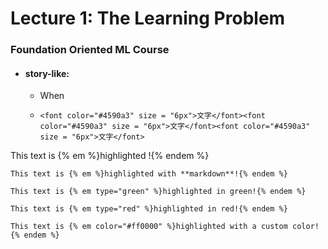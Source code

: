 # Lecture 1: The Learning Problem

### Foundation Oriented ML Course

* #### story-like:

  * When

  * ```
    <font color="#4590a3" size = "6px">文字</font><font color="#4590a3" size = "6px">文字</font><font color="#4590a3" size = "6px">文字</font>
    ```

This text is {% em %}highlighted !{% endem %}

```
This text is {% em %}highlighted with **markdown**!{% endem %}

This text is {% em type="green" %}highlighted in green!{% endem %}

This text is {% em type="red" %}highlighted in red!{% endem %}

This text is {% em color="#ff0000" %}highlighted with a custom color!{% endem %}
```




